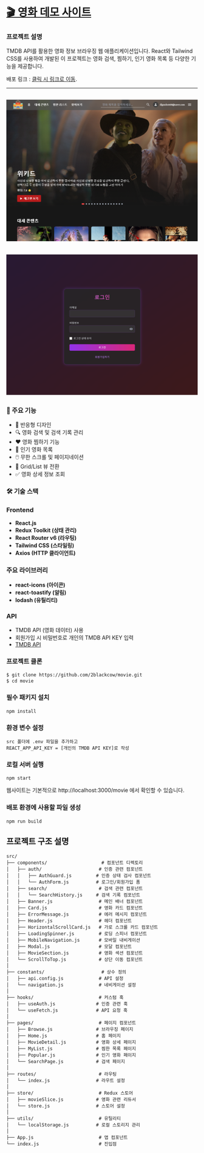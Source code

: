 # [🎬 영화 데모 사이트]()

### 프로젝트 설명
TMDB API를 활용한 영화 정보 브라우징 웹 애플리케이션입니다. React와 Tailwind CSS를 사용하여 개발된 이 프로젝트는 영화 검색, 찜하기, 인기 영화 목록 등 다양한 기능을 제공합니다.

배포 링크 :  [클릭 시 링크로 이동](https://2blackcow.github.io/movie/).

---
![alt text](image-1.png) 
--
![alt text](image.png)
---

### 🚀 주요 기능

- 📱 반응형 디자인
- 🔍 영화 검색 및 검색 기록 관리
- ❤️ 영화 찜하기 기능
- 🎯 인기 영화 목록
- 🖱️ 무한 스크롤 및 페이지네이션
- 🔄️ Grid/List 뷰 전환
- ✅ 영화 상세 정보 조회

### 🛠 기술 스택
### Frontend

- **React.js**
- **Redux Toolkit (상태 관리)**
- **React Router v6 (라우팅)**
- **Tailwind CSS (스타일링)**
- **Axios (HTTP 클라이언트)**

### 주요 라이브러리

- **react-icons (아이콘)**
- **react-toastify (알림)**
- **lodash (유틸리티)**

### API

- TMDB API (영화 데이터) 사용
- 회원가입 시 비밀번호로 개인의 TMDB API KEY 입력
- [TMDB API](https://www.themoviedb.org/documentation/api)

### 프로젝트 클론 
```
$ git clone https://github.com/2blackcow/movie.git
$ cd movie
```
### 필수 패키지 설치
```
npm install
```
### 환경 변수 설정
```
src 폴더에 .env 파일을 추가하고 
REACT_APP_API_KEY = [개인의 TMDB API KEY]로 작성
```
### 로컬 서버 실행
```
npm start
```
웹사이트는 기본적으로 http://localhost:3000/movie 에서 확인할 수 있습니다.

### 배포 환경에 사용할 파일 생성
```
npm run build
```


## 프로젝트 구조 설명 
```
src/
├── components/                    # 컴포넌트 디렉토리
│   ├── auth/                     # 인증 관련 컴포넌트
│   │   ├── AuthGuard.js         # 인증 상태 검사 컴포넌트
│   │   └── AuthForm.js          # 로그인/회원가입 폼
│   ├── search/                   # 검색 관련 컴포넌트
│   │   └── SearchHistory.js     # 검색 기록 컴포넌트
│   ├── Banner.js                 # 메인 배너 컴포넌트
│   ├── Card.js                   # 영화 카드 컴포넌트
│   ├── ErrorMessage.js           # 에러 메시지 컴포넌트
│   ├── Header.js                 # 헤더 컴포넌트
│   ├── HorizontalScrollCard.js   # 가로 스크롤 카드 컴포넌트
│   ├── LoadingSpinner.js         # 로딩 스피너 컴포넌트
│   ├── MobileNavigation.js       # 모바일 내비게이션
│   ├── Modal.js                  # 모달 컴포넌트
│   ├── MovieSection.js           # 영화 섹션 컴포넌트
│   └── ScrollToTop.js            # 상단 이동 컴포넌트
│
├── constants/                     # 상수 정의
│   ├── api.config.js             # API 설정
│   └── navigation.js             # 네비게이션 설정
│
├── hooks/                        # 커스텀 훅
│   ├── useAuth.js               # 인증 관련 훅
│   └── useFetch.js              # API 요청 훅
│
├── pages/                        # 페이지 컴포넌트
│   ├── Browse.js                # 브라우징 페이지
│   ├── Home.js                  # 홈 페이지
│   ├── MovieDetail.js           # 영화 상세 페이지
│   ├── MyList.js                # 찜한 목록 페이지
│   ├── Popular.js               # 인기 영화 페이지
│   └── SearchPage.js            # 검색 페이지
│
├── routes/                       # 라우팅
│   └── index.js                 # 라우트 설정
│
├── store/                        # Redux 스토어
│   ├── movieSlice.js            # 영화 관련 리듀서
│   └── store.js                 # 스토어 설정
│
├── utils/                        # 유틸리티
│   └── localStorage.js          # 로컬 스토리지 관리
│
├── App.js                        # 앱 컴포넌트
└── index.js                      # 진입점
```